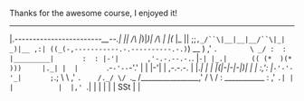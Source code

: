 Thanks for the awesome course, I enjoyed it!
  _________________________________
 |.--------_--_------------_--__--.|
 ||    /\ |_)|_)|   /\ | |(_ |_   ||
 ;;`,_/``\|__|__|__/``\|_| _)|__ ,:|
((_(-,-----------.-.----------.-.)`)
 \__ )        ,'     `.        \ _/
 :  :        |_________|       :  :
 |-'|       ,'-.-.--.-.`.      |`-|
 |_.|      (( (*  )(*  )))     |._|
 |  |       `.-`-'--`-'.'      |  |
 |-'|        | ,-.-.-. |       |._|
 |  |        |(|-|-|-|)|       |  |
 :,':        |_`-'-'-'_|       ;`.;
  \  \     ,'           `.    /._/
   \/ `._ /_______________\_,'  /
    \  / :   ___________   : \,'
     `.| |  |           |  |,'
       `.|  |           |  |
         |  | SSt       |  |